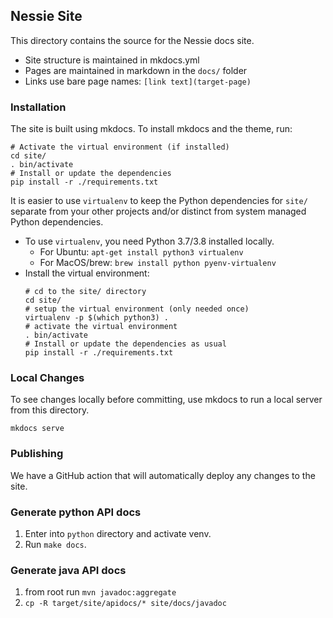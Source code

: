 ## Nessie Site

This directory contains the source for the Nessie docs site.

* Site structure is maintained in mkdocs.yml
* Pages are maintained in markdown in the `docs/` folder
* Links use bare page names: `[link text](target-page)`

### Installation

The site is built using mkdocs. To install mkdocs and the theme, run:

```
# Activate the virtual environment (if installed)
cd site/
. bin/activate
# Install or update the dependencies
pip install -r ./requirements.txt
```

It is easier to use `virtualenv` to keep the Python dependencies for `site/`
separate from your other projects and/or distinct from system managed Python
dependencies.

* To use `virtualenv`, you need Python 3.7/3.8 installed locally.
  * For Ubuntu: `apt-get install python3 virtualenv`
  * For MacOS/brew: `brew install python pyenv-virtualenv`
* Install the virtual environment:
  ```
  # cd to the site/ directory
  cd site/
  # setup the virtual environment (only needed once)
  virtualenv -p $(which python3) .
  # activate the virtual environment
  . bin/activate
  # Install or update the dependencies as usual
  pip install -r ./requirements.txt
  ```

### Local Changes

To see changes locally before committing, use mkdocs to run a local server from this directory.

```
mkdocs serve
```

### Publishing

We have a GitHub action that will automatically deploy any changes to the site.

### Generate python API docs

1. Enter into `python` directory and activate venv. 
2. Run `make docs`.

### Generate java API docs

1. from root run `mvn javadoc:aggregate`
2. `cp -R target/site/apidocs/* site/docs/javadoc`
